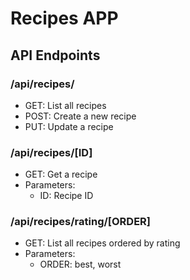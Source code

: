 # Recipes APP

## API Endpoints

### /api/recipes/
* GET: List all recipes
* POST: Create a new recipe
* PUT: Update a recipe

### /api/recipes/[ID]
* GET: Get a recipe
* Parameters:
    * ID: Recipe ID

### /api/recipes/rating/[ORDER]
* GET: List all recipes ordered by rating
* Parameters:
    * ORDER: best, worst
